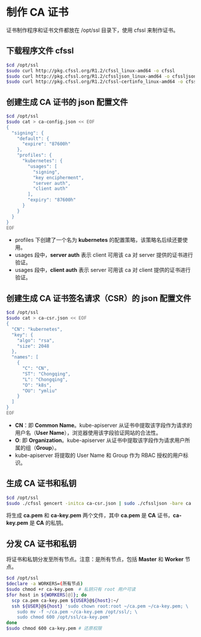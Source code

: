 # 制作 **CA** 证书

证书制作程序和证书文件都放在 /opt/ssl 目录下，使用 cfssl 来制作证书。

## 下载程序文件 cfssl

```bash
$cd /opt/ssl
$sudo curl http://pkg.cfssl.org/R1.2/cfssl_linux-amd64 -o cfssl
$sudo curl http://pkg.cfssl.org/R1.2/cfssljson_linux-amd64 -o cfssljson
$sudo curl http://pkg.cfssl.org/R1.2/cfssl-certinfo_linux-amd64 -o cfssl-certinfo  
```

## 创建生成 CA 证书的 json 配置文件

```bash
$cd /opt/ssl
$sudo cat > ca-config.json << EOF
{
  "signing": {
    "default": {
      "expire": "87600h"
    },
    "profiles": {
      "kubernetes": {
        "usages": [
          "signing",
          "key encipherment",
          "server auth",
          "client auth"
        ],
        "expiry": "87600h"
      }
    }
  }
}
EOF
```

- profiles 下创建了一个名为 **kubernetes** 的配置策略，该策略名后续还要使用。
- usages 段中，**server auth** 表示 client 可用该 ca 对 server 提供的证书进行验证。
- usages 段中，**client auth** 表示 server 可用该 ca 对 client 提供的证书进行验证。

## 创建生成 CA 证书签名请求（CSR）的 json 配置文件

```bash
$cd /opt/ssl
$sudo cat > ca-csr.json << EOF
{
  "CN": "kubernetes",
  "key": {
    "algo": "rsa",
    "size": 2048
  },
  "names": [
    {
      "C": "CN",
      "ST": "Chongqing",
      "L": "Chongqing",
      "O": "k8s",
      "OU": "ymliu"
    }
  ]
}
EOF
```

- **CN**：即 **Common Name**。kube-apiserver 从证书中提取该字段作为请求的用户名（**User Name**），浏览器使用该字段验证网站的合法性。
- **O**: 即 **Organization**。kube-apiserver 从证书中提取该字段作为请求用户所属的组（**Group**）。
- kube-apiserver 将提取的 User Name 和 Group 作为 RBAC 授权的用户标识。

## 生成 CA 证书和私钥

```bash
$cd /opt/ssl
$sudo ./cfssl gencert -initca ca-csr.json | sudo ./cfssljson -bare ca
```

将生成 **ca.pem** 和 **ca-key.pem** 两个文件，其中 **ca.pem** 是 **CA** 证书，**ca-key.pem** 是 **CA** 的私钥。

## 分发 CA 证书和私钥

将证书和私钥分发至所有节点。注意：是所有节点，包括 **Master** 和 **Worker** 节点。

```bash
$cd /opt/ssl
$declare -a WORKERS=(所有节点)
$sudo chmod +r ca-key.pem  # 私钥只有 root 用户可读
$for host in ${WORKERS[@]}; do
  scp ca.pem ca-key.pem ${USER}@${host}:~/
  ssh ${USER}@${host} 'sudo chown root:root ~/ca.pem ~/ca-key.pem; \
    sudo mv -f ~/ca.pem ~/ca-key.pem /opt/ssl/; \
    sudo chmod 600 /opt/ssl/ca-key.pem'
done
$sudo chmod 600 ca-key.pem # 还原权限
```
